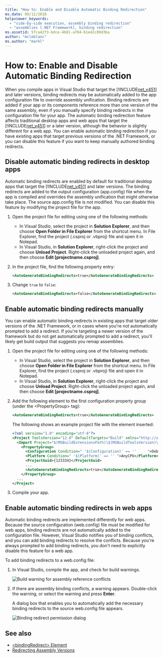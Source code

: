 ```yaml
---
title: "How to: Enable and Disable Automatic Binding Redirection"
ms.date: 09/12/2018
helpviewer_keywords: 
  - "side-by-side execution, assembly binding redirection"
  - "assemblies [.NET Framework], binding redirection"
ms.assetid: 5fca42f3-bdce-4b81-a704-61e42c89d3ba
author: "mcleblanc"
ms.author: "markl"
---
```

# How to: Enable and Disable Automatic Binding Redirection

When you compile apps in Visual Studio that target the [!INCLUDE[net_v451](../../../includes/net-v451-md.md)] and later versions, binding redirects may be automatically added to the app configuration file to override assembly unification. Binding redirects are added if your app or its components reference more than one version of the same assembly, even if you manually specify binding redirects in the configuration file for your app. The automatic binding redirection feature affects traditional desktop apps and web apps that target the [!INCLUDE[net_v451](../../../includes/net-v451-md.md)] or a later version, although the behavior is slightly different for a web app. You can enable automatic binding redirection if you have existing apps that target previous versions of the .NET Framework, or you can disable this feature if you want to keep manually authored binding redirects.

## Disable automatic binding redirects in desktop apps

Automatic binding redirects are enabled by default for traditional desktop apps that target the [!INCLUDE[net_v451](../../../includes/net-v451-md.md)] and later versions. The binding redirects are added to the output configuration (app.config) file when the app is compiled and overrides the assembly unification that might otherwise take place. The source app.config file is not modified. You can disable this feature by modifying the project file for the app.

1. Open the project file for editing using one of the following methods:

   - In Visual Studio, select the project in **Solution Explorer**, and then choose **Open Folder in File Explorer** from the shortcut menu. In File Explorer, find the project (.csproj or .vbproj) file and open it in Notepad.
   - In Visual Studio, in **Solution Explorer**, right-click the project and choose **Unload Project**. Right-click the unloaded project again, and then choose **Edit [projectname.csproj]**.

2. In the project file, find the following property entry:

   ```xml
   <AutoGenerateBindingRedirects>true</AutoGenerateBindingRedirects>
   ```

3. Change `true` to `false`:

   ```xml
   <AutoGenerateBindingRedirects>false</AutoGenerateBindingRedirects>
   ```

## Enable automatic binding redirects manually

You can enable automatic binding redirects in existing apps that target older versions of the .NET Framework, or in cases where you're not automatically prompted to add a redirect. If you're targeting a newer version of the framework but do not get automatically prompted to add a redirect, you'll likely get build output that suggests you remap assemblies.

1. Open the project file for editing using one of the following methods:

   - In Visual Studio, select the project in **Solution Explorer**, and then choose **Open Folder in File Explorer** from the shortcut menu. In File Explorer, find the project (.csproj or .vbproj) file and open it in Notepad.
   - In Visual Studio, in **Solution Explorer**, right-click the project and choose **Unload Project**. Right-click the unloaded project again, and then choose **Edit [projectname.csproj]**.

2. Add the following element to the first configuration property group (under the \<PropertyGroup> tag):

   ```xml
   <AutoGenerateBindingRedirects>true</AutoGenerateBindingRedirects>
   ```

   The following shows an example project file with the element inserted:

   ```xml
   <?xml version="1.0" encoding="utf-8"?>
   <Project ToolsVersion="12.0" DefaultTargets="Build" xmlns="http://schemas.microsoft.com/developer/msbuild/2003">
     <Import Project="$(MSBuildExtensionsPath)\$(MSBuildToolsVersion)\Microsoft.Common.props" Condition="Exists('$(MSBuildExtensionsPath)\$(MSBuildToolsVersion)\Microsoft.Common.props')" />
       <PropertyGroup>
         <Configuration Condition=" '$(Configuration)' == ''     ">Debug</Configuration>
         <Platform Condition=" '$(Platform)' == '' ">AnyCPU</Platform>
         <ProjectGuid>{123334}</ProjectGuid>
         ...
         <AutoGenerateBindingRedirects>true</AutoGenerateBindingRedirects>
       </PropertyGroup>
     ...
   </Project>
   ```

3. Compile your app.

## Enable automatic binding redirects in web apps

Automatic binding redirects are implemented differently for web apps. Because the source configuration (web.config) file must be modified for web apps, binding redirects are not automatically added to the configuration file. However, Visual Studio notifies you of binding conflicts, and you can add binding redirects to resolve the conflicts. Because you're always prompted to add binding redirects, you don't need to explicitly disable this feature for a web app.

To add binding redirects to a web.config file:

1. In Visual Studio, compile the app, and check for build warnings.

   ![Build warning for assembly reference conflicts](../../../docs/framework/configure-apps/media/clr-assemblyrefwarning.png "CLR_AssemblyRefWarning")

2. If there are assembly binding conflicts, a warning appears. Double-click the warning, or select the warning and press **Enter**.

   A dialog box that enables you to automatically add the necessary binding redirects to the source web.config file appears.

   ![Binding redirect permission dialog](../../../docs/framework/configure-apps/media/clr-addbindingredirect.png "CLR_AddBindingRedirect")

## See also

- [\<bindingRedirect> Element](../../../docs/framework/configure-apps/file-schema/runtime/bindingredirect-element.md)
- [Redirecting Assembly Versions](../../../docs/framework/configure-apps/redirect-assembly-versions.md)
